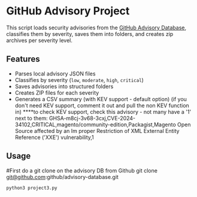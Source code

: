 # GitHub Advisory Project

This script loads security advisories from the [GitHub Advisory Database](https://github.com/github/advisory-database), classifies them by severity, saves them into folders, and creates zip archives per severity level.

## Features

- Parses local advisory JSON files
- Classifies by severity (`low`, `moderate`, `high`, `critical`)
- Saves advisories into structured folders
- Creates ZIP files for each severity
- Generates a CSV summary (with KEV support - default option) (if you don't need KEV support, comment it out and pull the non  KEV function in)
    ****to check KEV support, check this advisory - not many have a '1' next to them:
        GHSA-m8cj-3v68-3cxj,CVE-2024-34102,CRITICAL,magento/community-edition,Packagist,Magento Open Source affected by an Im        proper Restriction of XML External Entity Reference ('XXE') vulnerability,1

## Usage
#First do a git clone on the advisory DB from Github
git clone git@github.com:github/advisory-database.git

```bash
python3 project3.py

